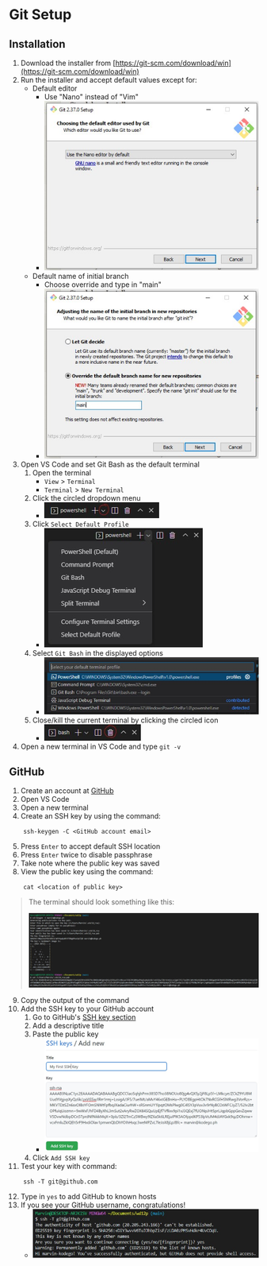 # Git Setup

## Installation
1. Download the installer from [https://git-scm.com/download/win](https://git-scm.com/download/win)
2. Run the installer and accept default values except for:
    - Default editor
        - Use "Nano" instead of "Vim"
        - ![Screenshot of default editor](../media/git-default-editor.jpg)
    - Default name of initial branch
        - Choose override and type in "main"
        - ![Screenshot of default branch name](../media/git-default-branch.jpg)
3. Open VS Code and set Git Bash as the default terminal
    1. Open the terminal
        - `View` > `Terminal`
        - `Terminal` > `New Terminal`
    2. Click the circled dropdown menu
        - ![Screenshot of dropdown menu](../media/git-default-profile-01.jpg)
    3. Click `Select Default Profile`
        - ![Screenshot of default profile option](../media/git-default-profile-02.jpg)
    4. Select `Git Bash` in the displayed options
        - ![Screenshot of available profiles](../media/git-default-profile-03.jpg)
    5. Close/kill the current terminal by clicking the circled icon
        - ![Screenshot of kill terminal icon](../media/git-default-profile-04.jpg)
4. Open a new terminal in VS Code and type `git -v`

## GitHub
1. Create an account at [GitHub](https://github.com)
2. Open VS Code
3. Open a new terminal
4. Create an SSH key by using the command:
```
    ssh-keygen -C <GitHub account email>
```
5. Press `Enter` to accept default SSH location
6. Press `Enter` twice to disable passphrase
7. Take note where the public key was saved
8. View the public key using the command:
```
    cat <location of public key>
```

> The terminal should look something like this:
>
> ![Screenshot of SSH key creation](../media/git-github-01.jpg)

9. Copy the output of the command
10. Add the SSH key to your GitHub account
    1. Go to GitHub's [SSH key section](https://github.com/settings/ssh/new)
    2. Add a descriptive title
    3. Paste the public key
        - ![Screenshot of SSH key form](../media/git-github-02.jpg)
    4. Click `Add SSH key`
11. Test your key with command:
```
    ssh -T git@github.com
```
12. Type in `yes` to add GitHub to known hosts
13. If you see your GitHub username, congratulations!
    - ![Screenshot of successful setup](../media/git-github-03.jpg)

